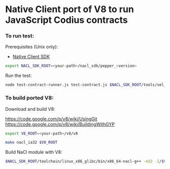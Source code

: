 Native Client port of V8 to run JavaScript Codius contracts
===

### To run test:

Prerequisites (Unix only):
+ [Native Client SDK](https://developer.chrome.com/native-client/sdk/download)

```sh
export NACL_SDK_ROOT=<your-path>/nacl_sdk/pepper_<version>
```

Run the test:

```sh
node test-contract-runner.js test-contract.js $NACL_SDK_ROOT/tools/sel_ldr_x86_32 -h 3:3 -a -- $NACL_SDK_ROOT/toolchain/linux_x86_glibc/x86_64-nacl/lib32/runnable-ld.so --library-path $NACL_SDK_ROOT/toolchain/linux_x86_glibc/x86_64-nacl/lib32:./ ./v8_nacl_module.nexe 
```

### To build ported V8:

Download and build V8:

https://code.google.com/p/v8/wiki/UsingGit
https://code.google.com/p/v8/wiki/BuildingWithGYP

```sh
export V8_ROOT=<your-path>/v8/v8

make nacl_ia32 $V8_ROOT

```

Build NaCl module with V8:

```sh
$NACL_SDK_ROOT/toolchain/linux_x86_glibc/bin/x86_64-nacl-g++ -m32 -I/$V8_ROOT/include v8_nacl_module.c -o v8_nacl_module.nexe -L/$V8_ROOT/out/nacl_ia32.release/lib.target -lv8
```
